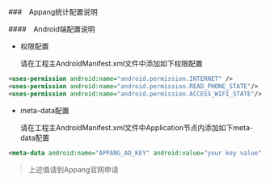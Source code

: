 ###　Appang统计配置说明

####　Android端配置说明

* 权限配置

    请在工程主AndroidManifest.xml文件中添加如下权限配置
```xml
<uses-permission android:name="android.permission.INTERNET" /> 
<uses-permission android:name="android.permission.READ_PHONE_STATE"/> 
<uses-permission android:name="android.permission.ACCESS_WIFI_STATE"/>
```

* meta-data配置

    请在工程主AndroidManifest.xml文件中Application节点内添加如下meta-data配置
```xml
<meta-data android:name="APPANG_AD_KEY" android:value="your key value" />
```
> 上述值请到Appang官网申请
